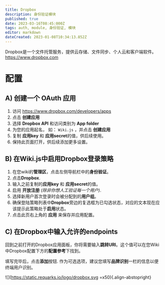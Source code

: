 ```yaml
---
title: Dropbox
description: 身份验证模块
published: true
date: 2023-03-16T08:45:000Z
tags: auth, module, 身份验证, 模块
editor: markdown
dateCreated: 2023-01-08T10:34:13.852Z
---
```


Dropbox是一个文件托管服务，提供云存储、文件同步、个人云和客户端软件。
https://www.dropbox.com

# 配置
## A) 创建一个 OAuth 应用

1. 访问 https://www.dropbox.com/developers/apps
1. 点击 **创建应用**
1. 选择 **Dropbox API** 和访问类别为 **App folder**
1. 为您的应用起名， 如： `Wiki.js` ，并点击 **创建应用**
1. 复制 **应用key** 和 **应用secret**的值，供后续使用。
1. 保持此页面打开，供后续添加更多设置。

## B) 在Wiki.js中启用Dropbox登录策略

1. 在您wiki的**管理区**，点击左侧导航栏中的**身份验证**。
1. 点击**Dropbox**.
1. 输入之前复制的**应用key** 和 **应用secret**的值。
1. 启用 **开放注册** *(除非你想人工验证每一个用户)*.
1. 选择新用户首次登录时会被分配到的**用户组**。
1. 确保登陆策略列表中**Dropbox**旁边的复选框为已勾选状态，对应的文本现在应该提示此策略处于**启用**状态。
1. 点击此页右上角的 **应用** 来保存并应用配置。

## C) 在Dropbox中输入允许的endpoints

回到之前打开的Dropbox应用面板，你将需要输入**跳转URI**。这个值可以在您Wiki中Dropbox配置下方的**配置参考**下找到。

填写完毕后，点击**添加**按钮. 作为可选选项，建议您填写**品牌识别**一栏的信息以便终端用户识别。

![](https://static.requarks.io/logo/dropbox.svg =x50){.align-abstopright}
